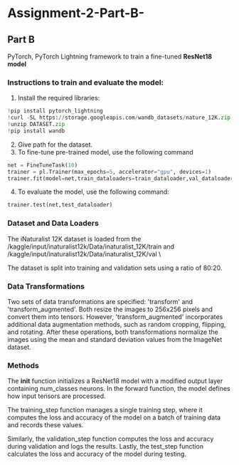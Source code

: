 # Assignment-2-Part-B-
## Part B
PyTorch, PyTorch Lightning framework to train a fine-tuned **ResNet18 model** 
### Instructions to train and evaluate the model:
1. Install the required libraries:
```python
!pip install pytorch_lightning
!curl -SL https://storage.googleapis.com/wandb_datasets/nature_12K.zip > DATASET.zip
!unzip DATASET.zip
!pip install wandb
```
2. Give path for the dataset.
3. To fine-tune pre-trained model, use the following command
```python
net = FineTuneTask(10)
trainer = pl.Trainer(max_epochs=5, accelerator="gpu", devices=1)
trainer.fit(model=net,train_dataloaders=train_dataloader,val_dataloaders=val_dataloader)
```
4. To evaluate the model, use the following command:
```python
trainer.test(net,test_dataloader)
```
### Dataset and Data Loaders
The iNaturalist 12K dataset is loaded from the \
/kaggle/input/inaturalist12k/Data/inaturalist_12K/train  and \
/kaggle/input/inaturalist12k/Data/inaturalist_12K/val \

The dataset is split into training and validation sets using a ratio of 80:20. 
    
### Data Transformations
Two sets of data transformations are specified: 'transform' and 'transform_augmented'.
Both resize the images to 256x256 pixels and convert them into tensors. However, 'transform_augmented' incorporates additional data augmentation methods, such as random cropping, flipping, and rotating.
After these operations, both transformations normalize the images using the mean and standard deviation values from the ImageNet dataset.

### Methods
The __init__ function initializes a ResNet18 model with a modified output layer containing num_classes neurons. In the forward function, the model defines how input tensors are processed.

The training_step function manages a single training step, where it computes the loss and accuracy of the model on a batch of training data and records these values.

Similarly, the validation_step function computes the loss and accuracy during validation and logs the results. Lastly, the test_step function calculates the loss and accuracy of the model during testing.


